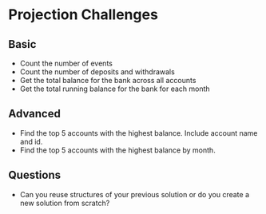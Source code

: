 # Projection Challenges

## Basic

* Count the number of events
* Count the number of deposits and withdrawals
* Get the total balance for the bank across all accounts
* Get the total running balance for the bank for each month

## Advanced

* Find the top 5 accounts with the highest balance. Include account name and id.
* Find the top 5 accounts with the highest balance by month.

## Questions

* Can you reuse structures of your previous solution or do you create a new solution from scratch?
